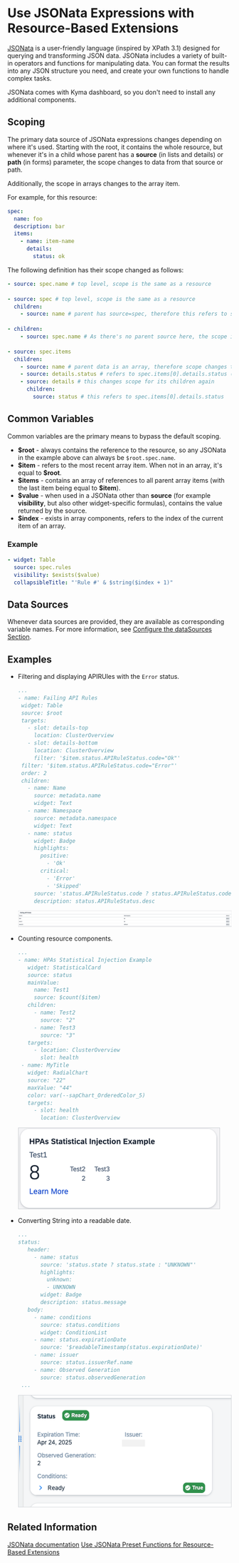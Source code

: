 # Use JSONata Expressions with Resource-Based Extensions

[JSONata](https://docs.jsonata.org/overview.html) is a user-friendly language (inspired by XPath 3.1) designed for querying and transforming JSON data. JSONata includes a variety of built-in operators and functions for manipulating data. You can format the results into any JSON structure you need, and create your own functions to handle complex tasks.

JSONata comes with Kyma dashboard, so you don't need to install any additional components.

## Scoping

The primary data source of JSONata expressions changes depending on where it's used. Starting with the root, it contains the whole resource, but whenever it's in a child whose parent has a **source** (in lists and details) or **path** (in forms) parameter, the scope changes to data from that source or path.

Additionally, the scope in arrays changes to the array item.

For example, for this resource:

```yaml
spec:
  name: foo
  description: bar
  items:
    - name: item-name
      details:
        status: ok
```

The following definition has their scope changed as follows:

```yaml
- source: spec.name # top level, scope is the same as a resource

- source: spec # top level, scope is the same as a resource
  children:
    - source: name # parent has source=spec, therefore this refers to spec.name

- children:
    - source: spec.name # As there's no parent source here, the scope is still the resource

- source: spec.items
  children:
    - source: name # parent data is an array, therefore scope changes to its item - this refers to spec.items[0].name
    - source: details.status # refers to spec.items[0].details.status (same as above)
    - source: details # this changes scope for its children again
      children:
        source: status # this refers to spec.items[0].details.status
```

## Common Variables

Common variables are the primary means to bypass the default scoping.

- **\$root** - always contains the reference to the resource, so any JSONata in the example above can always be `$root.spec.name`.
- **\$item** - refers to the most recent array item. When not in an array, it's equal to **\$root**.
- **\$items** - contains an array of references to all parent array items (with the last item being equal to **\$item**).
- **\$value** - when used in a JSONata other than **source** (for example **visibility**, but also other widget-specific formulas), contains the value returned by the source.
- **\$index** - exists in array components, refers to the index of the current item of an array.

### Example

```yaml
- widget: Table
  source: spec.rules
  visibility: $exists($value)
  collapsibleTitle: "'Rule #' & $string($index + 1)"
```

## Data Sources

Whenever data sources are provided, they are available as corresponding variable names. For more information, see [Configure the dataSources Section](90-datasources.md).

## Examples

- Filtering and displaying APIRUles with the `Error` status.

  ```yaml
  ...
  - name: Failing API Rules
   widget: Table
   source: $root
   targets:
     - slot: details-top
       location: ClusterOverview
     - slot: details-bottom
       location: ClusterOverview
       filter: '$item.status.APIRuleStatus.code="Ok"'
   filter: '$item.status.APIRuleStatus.code="Error"'
   order: 2
   children:
     - name: Name
       source: metadata.name
       widget: Text
     - name: Namespace
       source: metadata.namespace
       widget: Text
     - name: status
       widget: Badge
       highlights:
         positive:
           - 'Ok'
         critical:
           - 'Error'
           - 'Skipped'
       source: 'status.APIRuleStatus.code ? status.APIRuleStatus.code : "Unknown"'
       description: status.APIRuleStatus.desc
  ```

  ![Failing APIs](assets/failing_apis.png)

- Counting resource components.

  ```yaml
  ...
  - name: HPAs Statistical Injection Example
     widget: StatisticalCard
     source: status
     mainValue:
       name: Test1
       source: $count($item)
     children:
       - name: Test2
         source: "2"
       - name: Test3
         source: "3"
     targets:
       - location: ClusterOverview
         slot: health
   - name: MyTitle
     widget: RadialChart
     source: "22"
     maxValue: "44"
     color: var(--sapChart_OrderedColor_5)
     targets:
       - slot: health
         location: ClusterOverview
  ```

  ![Counting resources](assets/counting.png)

- Converting String into a readable date.

  ```yaml
  ...
  status:
     header:
       - name: status
         source: 'status.state ? status.state : "UNKNOWN"'
         highlights:
           unknown:
           - UNKNOWN
         widget: Badge
         description: status.message
     body:
       - name: conditions
         source: status.conditions
         widget: ConditionList
       - name: status.expirationDate
         source: '$readableTimestamp(status.expirationDate)'
       - name: issuer
         source: status.issuerRef.name
       - name: Observed Generation
         source: status.observedGeneration
   ...
  ```

  ![Readable date](assets/readable_date.png)

## Related Information

[JSONata documentation](https://docs.jsonata.org/overview.html)
[Use JSONata Preset Functions for Resource-Based Extensions](101-jsonata-preset-functions.md)
